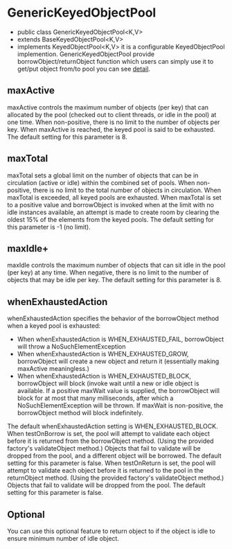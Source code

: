 # GenericKeyedObjectPool
- public class GenericKeyedObjectPool<K,V>
- extends BaseKeyedObjectPool<K,V>
- implements KeyedObjectPool<K,V>
it is a configurable KeyedObjectPool implemention. GenericKeyedObjectPool provide borrowObject/returnObject function which users can simply use it to get/put object from/to pool
you can see [detail](http://commons.apache.org/proper/commons-pool/api-1.6/org/apache/commons/pool/impl/GenericKeyedObjectPool.html).

## maxActive
maxActive controls the maximum number of objects (per key) that can allocated by the pool (checked out to client threads, or idle in the pool) at one time. When non-positive, there is no limit to the number of objects per key. When maxActive is reached, the keyed pool is said to be exhausted. The default setting for this parameter is 8.

## maxTotal
maxTotal sets a global limit on the number of objects that can be in circulation (active or idle) within the combined set of pools. When non-positive, there is no limit to the total number of objects in circulation. When maxTotal is exceeded, all keyed pools are exhausted. When maxTotal is set to a positive value and borrowObject is invoked when at the limit with no idle instances available, an attempt is made to create room by clearing the oldest 15% of the elements from the keyed pools. The default setting for this parameter is -1 (no limit).

## maxIdle+
maxIdle controls the maximum number of objects that can sit idle in the pool (per key) at any time. When negative, there is no limit to the number of objects that may be idle per key. The default setting for this parameter is 8.

## whenExhaustedAction
whenExhaustedAction specifies the behavior of the borrowObject method when a keyed pool is exhausted:
- When whenExhaustedAction is WHEN_EXHAUSTED_FAIL, borrowObject will throw a NoSuchElementException
- When whenExhaustedAction is WHEN_EXHAUSTED_GROW, borrowObject will create a new object and return it (essentially making maxActive meaningless.)
- When whenExhaustedAction is WHEN_EXHAUSTED_BLOCK, borrowObject will block (invoke wait until a new or idle object is available. If a positive maxWait value is supplied, the borrowObject will block for at most that many milliseconds, after which a NoSuchElementException will be thrown. If maxWait is non-positive, the borrowObject method will block indefinitely.

The default whenExhaustedAction setting is WHEN_EXHAUSTED_BLOCK.
When testOnBorrow is set, the pool will attempt to validate each object before it is returned from the borrowObject method. (Using the provided factory's validateObject method.) Objects that fail to validate will be dropped from the pool, and a different object will be borrowed. The default setting for this parameter is false.
When testOnReturn is set, the pool will attempt to validate each object before it is returned to the pool in the returnObject method. (Using the provided factory's validateObject method.) Objects that fail to validate will be dropped from the pool. The default setting for this parameter is false.

## Optional
You can use this optional feature to return object to if the object is idle to ensure minimum number of idle object.
